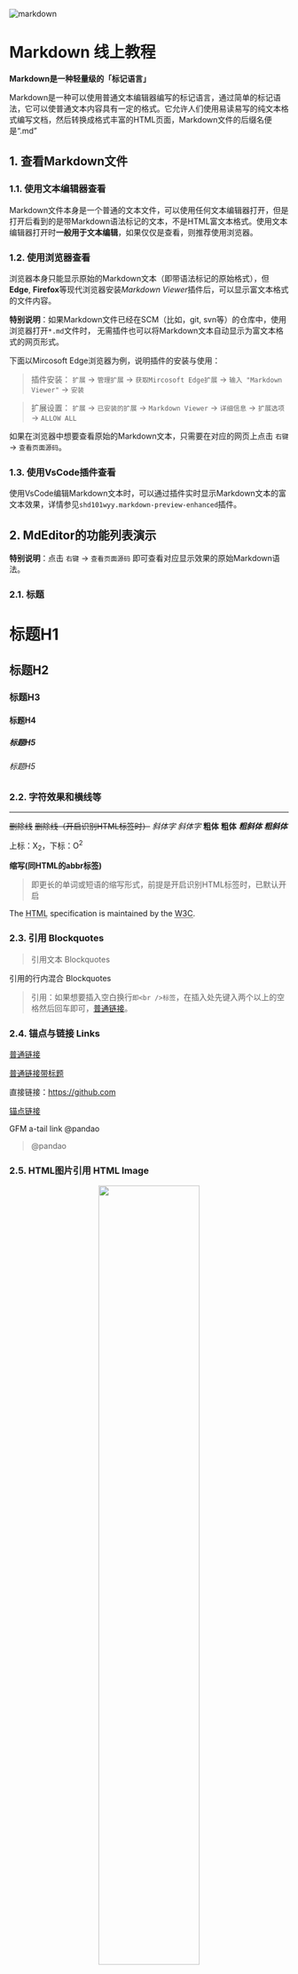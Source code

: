 ﻿![markdown](https://markdown.com.cn/hero.png "markdown")

# Markdown 线上教程 

**Markdown是一种轻量级的「标记语言」**

Markdown是一种可以使用普通文本编辑器编写的标记语言，通过简单的标记语法，它可以使普通文本内容具有一定的格式。它允许人们使用易读易写的纯文本格式编写文档，然后转换成格式丰富的HTML页面，Markdown文件的后缀名便是“.md”


## 1. 查看Markdown文件

### 1.1. 使用文本编辑器查看
Markdown文件本身是一个普通的文本文件，可以使用任何文本编辑器打开，但是打开后看到的是带Markdown语法标记的文本，不是HTML富文本格式。使用文本编辑器打开时**一般用于文本编辑**，如果仅仅是查看，则推荐使用浏览器。

### 1.2. 使用浏览器查看
浏览器本身只能显示原始的Markdown文本（即带语法标记的原始格式），但**Edge**, **Firefox**等现代浏览器安装*Markdown Viewer*插件后，可以显示富文本格式的文件内容。

**特别说明**：如果Markdown文件已经在SCM（比如，git, svn等）的仓库中，使用浏览器打开`*.md`文件时，
无需插件也可以将Markdown文本自动显示为富文本格式的网页形式。

下面以Mircosoft Edge浏览器为例，说明插件的安装与使用：
> 插件安装： `扩展` -> `管理扩展` -> `获取Mircosoft Edge扩展` -> `输入 "Markdown Viewer"` -> `安装`

> 扩展设置： `扩展` -> `已安装的扩展` -> `Markdown Viewer` -> `详细信息` -> `扩展选项` -> `ALLOW ALL`


如果在浏览器中想要查看原始的Markdown文本，只需要在对应的网页上点击 `右键` -> `查看页面源码`。

### 1.3. 使用VsCode插件查看
使用VsCode编辑Markdown文本时，可以通过插件实时显示Markdown文本的富文本效果，详情参见`shd101wyy.markdown-preview-enhanced`插件。


## 2. MdEditor的功能列表演示
**特别说明**：点击 `右键` -> `查看页面源码` 即可查看对应显示效果的原始Markdown语法。

### 2.1. 标题

# 标题H1

## 标题H2

### 标题H3

#### 标题H4

##### 标题H5

###### 标题H5

### 2.2. 字符效果和横线等

----

~~删除线~~ <s>删除线（开启识别HTML标签时）</s>
*斜体字*      _斜体字_
**粗体**  __粗体__
***粗斜体*** ___粗斜体___

上标：X<sub>2</sub>，下标：O<sup>2</sup>

**缩写(同HTML的abbr标签)**

> 即更长的单词或短语的缩写形式，前提是开启识别HTML标签时，已默认开启

The <abbr title="Hyper Text Markup Language">HTML</abbr> specification is maintained by the <abbr title="World Wide Web Consortium">W3C</abbr>.

### 2.3. 引用 Blockquotes

> 引用文本 Blockquotes

引用的行内混合 Blockquotes
                    
> 引用：如果想要插入空白换行`即<br />标签`，在插入处先键入两个以上的空格然后回车即可，[普通链接](http://localhost/)。

### 2.4. 锚点与链接 Links

[普通链接](http://localhost/)

[普通链接带标题](http://localhost/ "普通链接带标题")

直接链接：<https://github.com>

[锚点链接][anchor-id] 

[anchor-id]: http://www.this-anchor-link.com/

GFM a-tail link @pandao

> @pandao

### 2.5. HTML图片引用 HTML Image
<div align=center><img src=../image/vscode-architecture-ssh.png width="60%"></div>


### 2.6. 多语言代码高亮 Codes

#### 2.6.1 行内代码 Inline code

执行命令：`npm install marked`

#### 2.6.2. 缩进风格

即缩进四个空格，也做为实现类似`<pre>`预格式化文本(Preformatted Text)的功能。

    <?php
        echo "Hello world!";
    ?>

预格式化文本：

    | First Header  | Second Header |
    | ------------- | ------------- |
    | Content Cell  | Content Cell  |
    | Content Cell  | Content Cell  |

#### 2.6.3. JS代码　

```javascript
function test(){
	console.log("Hello world!");
}
 
(function(){
    var box = function(){
        return box.fn.init();
    };

    box.prototype = box.fn = {
        init : function(){
            console.log('box.init()');

			return this;
        },

		add : function(str){
			alert("add", str);

			return this;
		},

		remove : function(str){
			alert("remove", str);

			return this;
		}
    };
    
    box.fn.init.prototype = box.fn;
    
    window.box =box;
})();

var testBox = box();
testBox.add("jQuery").remove("jQuery");
```

#### 2.6.4. HTML代码 HTML codes

```html
<!DOCTYPE html>
<html>
    <head>
        <mate charest="utf-8" />
        <title>Hello world!</title>
    </head>
    <body>
        <h1>Hello world!</h1>
    </body>
</html>
```

### 2.7. 图片 Images

Image:

![](https://markdown.com.cn/assets/img/process.625bbd35.png)

> 图为：Markdown 文档的处理过程

图片加链接 (Image + Link)：

[![](https://markdown.com.cn/assets/img/notepad.3541bd12.png)](https://markdown.com.cn/intro.html "Markdown介绍")

> 图为：Markdown演示文档

----

### 2.8. 列表 Lists

#### 2.8.1. 无序列表（减号）Unordered Lists (-)

- 列表一
- 列表二
- 列表三
  
#### 2.8.2. 无序列表（星号）Unordered Lists (*)

* 列表一
* 列表二
* 列表三

#### 2.8.3. 无序列表（加号和嵌套）Unordered Lists (+)

+ 列表一
+ 列表二
    + 列表二-1
    + 列表二-2
    + 列表二-3
+ 列表三
    * 列表一
    * 列表二
    * 列表三

#### 2.8.4. 有序列表 Ordered Lists (-)

1. 第一行
2. 第二行
3. 第三行

#### 2.8.5. GFM task list

- [x] GFM task list 1
- [x] GFM task list 2
- [ ] GFM task list 3
    - [ ] GFM task list 3-1
    - [ ] GFM task list 3-2
    - [ ] GFM task list 3-3
- [ ] GFM task list 4
    - [ ] GFM task list 4-1
    - [ ] GFM task list 4-2
                
----

### 2.9. 绘制表格 Tables

| 项目        | 价格   |  数量  |
| --------   | -----:  | :----:  |
| 计算机      | $1600   |   5     |
| 手机        |   $12   |   12   |
| 管线        |    $1    |  234  |

First Header  | Second Header
------------- | -------------
Content Cell  | Content Cell
Content Cell  | Content Cell 

| First Header  | Second Header |
| ------------- | ------------- |
| Content Cell  | Content Cell  |
| Content Cell  | Content Cell  |

| Function name | Description                    |
| ------------- | ------------------------------ |
| `help()`      | Display the help window.       |
| `destroy()`   | **Destroy your computer!**     |

| Left-Aligned  | Center Aligned  | Right Aligned |
| :------------ |:---------------:| -----:|
| col 3 is      | some wordy text | $1600 |
| col 2 is      | centered        |   $12 |
| zebra stripes | are neat        |    $1 |

| Item      | Value |
| --------- | -----:|
| Computer  | $1600 |
| Phone     |   $12 |
| Pipe      |    $1 |

----

### 2.10. 特殊符号 HTML Entities Codes

&copy; &  &uml; &trade; &iexcl; &pound;
&amp; &lt; &gt; &yen; &euro; &reg; &plusmn; &para; &sect; &brvbar; &macr; &laquo; &middot; 

X&sup2; Y&sup3; &frac34; &frac14;  &times;  &divide;   &raquo;

18&ordm;C  &quot;  &apos;

#### 2.10.1 Emoji表情 :smiley:

> Blockquotes :star:

#### 2.10.2. GFM task lists & Emoji & fontAwesome icon emoji & editormd logo emoji :editormd-logo-5x:

- [x] :smiley: @mentions, :smiley: #refs, [links](), **formatting**, and <del>tags</del> supported :editormd-logo:;
- [x] list syntax required (any unordered or ordered list supported) :editormd-logo-3x:;
- [x] [ ] :smiley: this is a complete item :smiley:;
- [ ] []this is an incomplete item [test link](#) :fa-star: @pandao; 
- [ ] [ ]this is an incomplete item :fa-star: :fa-gear:;
    - [ ] :smiley: this is an incomplete item [test link](#) :fa-star: :fa-gear:;
    - [ ] :smiley: this is  :fa-star: :fa-gear: an incomplete item [test link](#);

#### 2.10.3. 反斜杠 Escape

\*literal asterisks\*
            

### End
